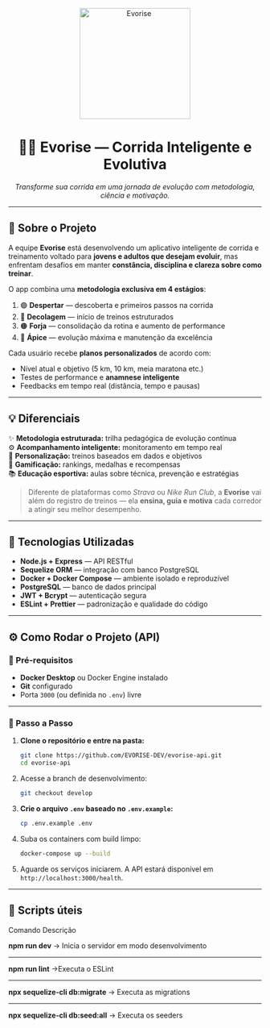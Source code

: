 <p align="center">
  <img src="https://github.com/EVORISE-DEV/evorise-api/blob/main/assets/logo-evorise.png" alt="Evorise" width="220">
</p>

<h1 align="center">🏃‍♂️ Evorise — Corrida Inteligente e Evolutiva</h1>

<p align="center">
  <em>Transforme sua corrida em uma jornada de evolução com metodologia, ciência e motivação.</em>
</p>

---

## 🚀 Sobre o Projeto

A equipe **Evorise** está desenvolvendo um aplicativo inteligente de corrida e treinamento voltado para **jovens e adultos que desejam evoluir**, mas enfrentam desafios em manter **constância, disciplina e clareza sobre como treinar**.

O app combina uma **metodologia exclusiva em 4 estágios**:

1. 🟢 **Despertar** — descoberta e primeiros passos na corrida  
2. 🔵 **Decolagem** — início de treinos estruturados  
3. 🟠 **Forja** — consolidação da rotina e aumento de performance  
4. 🔴 **Ápice** — evolução máxima e manutenção da excelência  

Cada usuário recebe **planos personalizados** de acordo com:
- Nível atual e objetivo (5 km, 10 km, meia maratona etc.)
- Testes de performance e **anamnese inteligente**
- Feedbacks em tempo real (distância, tempo e pausas)

---

## 💡 Diferenciais

✨ **Metodologia estruturada:** trilha pedagógica de evolução contínua  
⚙️ **Acompanhamento inteligente:** monitoramento em tempo real  
🎯 **Personalização:** treinos baseados em dados e objetivos  
🏅 **Gamificação:** rankings, medalhas e recompensas  
📚 **Educação esportiva:** aulas sobre técnica, prevenção e estratégias  

> Diferente de plataformas como *Strava* ou *Nike Run Club*, a **Evorise** vai além do registro de treinos — ela **ensina, guia e motiva** cada corredor a atingir seu melhor desempenho.

---

## 🧠 Tecnologias Utilizadas

- **Node.js + Express** — API RESTful  
- **Sequelize ORM** — integração com banco PostgreSQL  
- **Docker + Docker Compose** — ambiente isolado e reproduzível  
- **PostgreSQL** — banco de dados principal  
- **JWT + Bcrypt** — autenticação segura  
- **ESLint + Prettier** — padronização e qualidade do código  

---

## ⚙️ Como Rodar o Projeto (API)

### 🔹 Pré-requisitos
- **Docker Desktop** ou Docker Engine instalado
- **Git** configurado
- Porta `3000` (ou definida no `.env`) livre

---

### 🔹 Passo a Passo

1. **Clone o repositório e entre na pasta:**
   ```bash
   git clone https://github.com/EVORISE-DEV/evorise-api.git
   cd evorise-api
   ````
2. Acesse a branch de desenvolvimento:
    ```bash
    git checkout develop
    ```

3. **Crie o arquivo `.env` baseado no `.env.example`:**
   ```bash
   cp .env.example .env
   ```

5. Suba os containers com build limpo:
   ```bash
   docker-compose up --build
   ```
6. Aguarde os serviços iniciarem. A API estará disponível em `http://localhost:3000/health`.

---
## 🧪 Scripts úteis

Comando	Descrição

**npm run dev**	-> Inicia o servidor em modo desenvolvimento
___
**npm run lint** ->Executa o ESLint
___
**npx sequelize-cli db:migrate** ->	Executa as migrations
___
**npx sequelize-cli db:seed:all** ->	Executa os seeders
